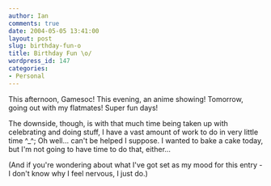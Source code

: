 ```yaml
---
author: Ian
comments: true
date: 2004-05-05 13:41:00
layout: post
slug: birthday-fun-o
title: Birthday Fun \o/
wordpress_id: 147
categories:
- Personal
---
```


This afternoon, Gamesoc!  This evening, an anime showing!  Tomorrow, going out with my flatmates!  Super fun days!  

The downside, though, is with that much time being taken up with celebrating and doing stuff, I have a vast amount of work to do in very little time ^_^;  Oh well... can't be helped I suppose.  I wanted to bake a cake today, but I'm not going to have time to do that, either...  

(And if you're wondering about what I've got set as my mood for this entry - I don't know why I feel nervous, I just do.)
